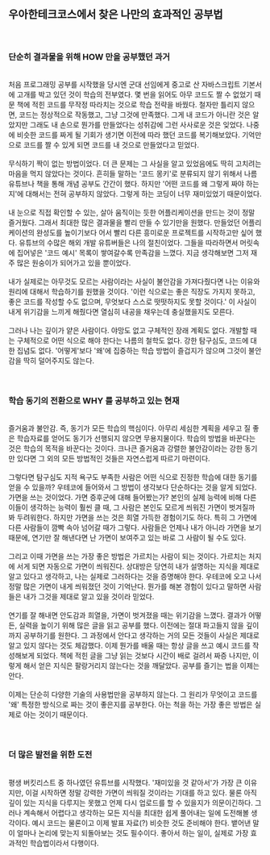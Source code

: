 ## 우아한테크코스에서 찾은 나만의 효과적인 공부법

<br />

### 단순히 결과물을 위해 HOW 만을 공부했던 과거

<br />
처음 프로그래밍 공부를 시작했을 당시엔 군대 선임에게 중고로 산 자바스크립트 기본서에 고개를 박고 있던 것이 학습의 전부였다. 몇 번을 읽어도 아무 코드도 짤 수 없었기 때문 책에 적힌 코드를 무작정 따라치는 것으로 학습 전략을 바꿨다. 철자만 틀리지 않으면, 코드는 정상적으로 작동했고, 그냥 그것에 만족했다. 그게 내 코드가 아니란 것은 알았지만 그래도 내 손으로 뭔가를 만들었다는 성취감에 그런 사사로운 것은 잊었다. 나중에 비슷한 코드를 짜게 될 기회가 생기면 이전에 따라 했던 코드를 복기해보았다. 기억만으로 코드를 짤 수 있게 되면 코드를 내 것으로 만들었다고 믿었다.
<br /><br />
무식하기 짝이 없는 방법이었다. 더 큰 문제는 그 사실을 알고 있었음에도 딱히 고치려는 마음을 먹지 않았다는 것이다. 흔히들 말하는 '코드 몽키'로 분류되지 않기 위해서 나름 유튜브나 책을 통해 개념 공부도 간간이 했다. 하지만 '어떤 코드를 왜 그렇게 짜야 하는지'에 대해서는 전혀 공부하지 않았다. 그렇게 하는 코딩이 너무 재미있었기 때문이었다.
<br /><br />
내 눈으로 직접 확인할 수 있는, 살아 움직이는 듯한 어플리케이션을 만드는 것이 정말 즐거웠다. 그래서 최대한 많은 결과물을 빨리 만들 수 있기만을 원했다. 만들었던 어플리케이션의 완성도를 높이기보다 어서 빨리 다른 흥미로운 프로젝트를 시작하고만 싶어 했다. 유튜브의 수많은 해외 개발 유튜버들은 나의 절친이었다. 그들을 따라하면서 머릿속에 집어넣은 '코드 예시' 목록이 쌓여갈수록 만족감을 느꼈다. 지금 생각해보면 그저 재주 많은 원숭이가 되어가고 있을 뿐이었다.
<br /><br />
내가 실제로는 아무것도 모르는 사람이라는 사실이 불안감을 가져다줬다면 나는 이유와 원리에 대해서 학습하기를 원했을 것이다. '이런 식으로는 좋은 직장도 가지지 못하고, 좋은 코드를 작성할 수도 없으며, 무엇보다 스스로 떳떳하지도 못할 것이다.' 이 사실이 내게 위기감을 느끼게 해줬다면 열심히 내공을 채우는데 충실했을지도 모른다.
<br /><br />
그러나 나는 깊이가 얕은 사람이다. 야망도 없고 구체적인 장래 계획도 없다. 개발할 때는 구체적으로 어떤 식으로 해야 한다는 나름의 철학도 없다. 강한 탐구심도, 코드에 대한 집념도 없다. '어떻게'보다 '왜'에 집중하는 학습 방법이 즐겁지가 않으며 그것이 불안감을 딱히 덜어주지도 않는다.
<br /><br /><br />

### 학습 동기의 전환으로 WHY 를 공부하고 있는 현재

<br />
즐거움과 불안감. 즉, 동기가 모든 학습의 핵심이다. 아무리 세심한 계획을 세우고 질 좋은 학습자료를 얻어도 동기가 선행되지 않으면 무용지물이다. 학습의 방법을 바꾼다는 것은 학습의 목적을 바꾼다는 것이다. 크나큰 즐거움과 강렬한 불안감이라는 강한 동기만 있다면 그 외의 모든 방법적인 것들은 자연스럽게 따르기 마련이다.
<br /><br />
그렇다면 탐구심도 지적 욕구도 부족한 사람은 어떤 식으로 진정한 학습에 대한 동기를 얻을 수 있을까? 우테코에 들어와서 그 방법이 생각보다 단순하다는 것을 알게 되었다. 가면을 쓰는 것이었다. 가면 증후군에 대해 들어봤는가? 본인의 실제 능력에 비해 다른 이들이 생각하는 능력이 훨씬 클 때, 그 사람은 본인도 모르게 씌워진 가면이 벗겨질까 봐 두려워한다. 하지만 가면을 쓰는 것은 희열 가득한 경험이기도 하다. 특히 그 가면에 다른 사람들이 깜빡 속아 넘어갈 때가 그렇다. 사람들은 언제나 내가 아니라 가면을 보기 때문에, 연기만 잘 해낸다면 난 가면이 보여주고 있는 바로 그 사람이 될 수도 있다.
<br /><br />
그리고 이때 가면을 쓰는 가장 좋은 방법은 가르치는 사람이 되는 것이다. 가르치는 처지에 서게 되면 자동으로 가면이 씌워진다. 상대방은 당연히 내가 설명하는 지식을 제대로 알고 있다고 생각하고, 나는 실제로 그러하다는 것을 증명해야 한다. 우테코에 오고 나서 정말 많은 가면이 내게 씌워졌던 것이 기억난다. 뭔가를 해본 경험이 있다고 말하면 사람들은 내가 그것을 제대로 알고 있을 것이라 믿었다.
<br /><br />
연기를 잘 해내면 안도감과 희열을, 가면이 벗겨졌을 때는 위기감을 느꼈다. 결과가 어떻든, 실력을 높이기 위해 많은 글을 읽고 공부를 했다. 이전에는 절대 파고들지 않을 깊이까지 공부하기를 원한다. 그 과정에서 안다고 생각하는 거의 모든 것들이 사실은 제대로 알고 있지 않다는 것도 체감했다. 이제 뭔가를 배울 때는 항상 글을 쓰고 예시 코드를 작성해보게 되었다. 책에 적힌 글을 그냥 읽는 것보다 시간이 배로 걸려서 짜증 나지만, 이렇게 해서 얻은 지식은 팔랑거리지 않는다는 것을 깨달았다. 공부를 즐기는 법을 이제는 안다.
<br /><br />
이제는 단순히 다양한 기술의 사용법만을 공부하지 않는다. 그 원리가 무엇이고 코드를 '왜' 특정한 방식으로 짜는 것이 좋은지를 공부한다. 아는 척을 하는 가장 좋은 방법은 실제로 아는 것이기 때문이다.
<br /><br /><br />

### 더 많은 발전을 위한 도전

<br />
평생 버킷리스트 중 하나였던 유튜브를 시작했다. '재미있을 것 같아서'가 가장 큰 이유지만, 이걸 시작하면 정말 강력한 가면이 씌워질 것이라는 기대를 하고 있다. 물론 아직 깊이 있는 지식을 다루지는 못했고 언제 다시 업로드를 할 수 있을지가 의문이긴하다. 그러나 계속해서 어렵다고 생각하는 모든 지식을 최대한 쉽게 풀어내는 일에 도전해볼 생각이다. 예시 코드는 물론이고 이제 발표 자료(?) 비슷한 것도 준비해야 한다. 뱉어낸 말이 얼마나 논리에 맞는지 되돌아보는 것도 필수이다. 좋아서 하는 일이, 실제로 가장 효과적인 학습법이라서 다행이다.
<br /><br />
